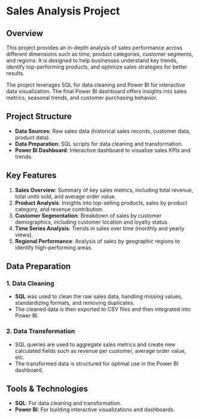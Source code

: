 # Sales Analysis Project

## Overview
This project provides an in-depth analysis of sales performance across different dimensions such as time, product categories, customer segments, and regions. It is designed to help businesses understand key trends, identify top-performing products, and optimize sales strategies for better results.

The project leverages SQL for data cleaning and Power BI for interactive data visualization. The final Power BI dashboard offers insights into sales metrics, seasonal trends, and customer purchasing behavior.

## Project Structure
- **Data Sources**: Raw sales data (historical sales records, customer data, product data).
- **Data Preparation**: SQL scripts for data cleaning and transformation.
- **Power BI Dashboard**: Interactive dashboard to visualize sales KPIs and trends.

## Key Features
1. **Sales Overview**: Summary of key sales metrics, including total revenue, total units sold, and average order value.
2. **Product Analysis**: Insights into top-selling products, sales by product category, and revenue contribution.
3. **Customer Segmentation**: Breakdown of sales by customer demographics, including customer location and loyalty status.
4. **Time Series Analysis**: Trends in sales over time (monthly and yearly views).
5. **Regional Performance**: Analysis of sales by geographic regions to identify high-performing areas.

## Data Preparation
### 1. Data Cleaning
   - **SQL** was used to clean the raw sales data, handling missing values, standardizing formats, and removing duplicates.
   - The cleaned data is then exported to CSV files and then integrated into Power BI.

### 2. Data Transformation
   - SQL queries are used to aggregate sales metrics and create new calculated fields such as revenue per customer, average order value, etc.
   - The transformed data is structured for optimal use in the Power BI dashboard.

## Tools & Technologies
- **SQL**: For data cleaning and transformation.
- **Power BI**: For building interactive visualizations and dashboards.

